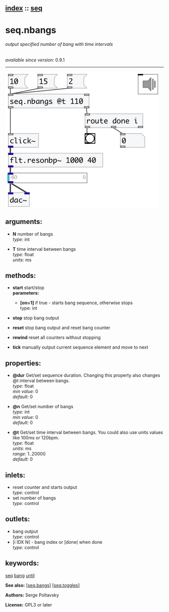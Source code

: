 [index](index.html) :: [seq](category_seq.html)
---

# seq.nbangs

###### output specified number of bang with time intervals

*available since version:* 0.9.1

---




[![example](../examples/img/seq.nbangs.jpg)](../examples/pd/seq.nbangs.pd)



## arguments:

* **N**
number of bangs<br>
_type:_ int<br>

* **T**
time interval between bangs<br>
_type:_ float<br>
_units:_ ms<br>



## methods:

* **start**
start/stop<br>
  __parameters:__
  - **[on=1]** if true - starts bang sequence, otherwise stops<br>
    type: int <br>

* **stop**
stop bang output<br>

* **reset**
stop bang output and reset bang counter<br>

* **rewind**
reset all counters without stopping<br>

* **tick**
manually output current sequence element and move to next<br>




## properties:

* **@dur** 
Get/set sequence duration. Changing this property also changes @t interval between
bangs.<br>
_type:_ float<br>
_min value:_ 0<br>
_default:_ 0<br>

* **@n** 
Get/set number of bangs<br>
_type:_ int<br>
_min value:_ 0<br>
_default:_ 0<br>

* **@t** 
Get/set time interval between bangs. You could also use units values like 100ms or
120bpm.<br>
_type:_ float<br>
_units:_ ms<br>
_range:_ 1..20000<br>
_default:_ 0<br>



## inlets:

* reset counter and starts output<br>
_type:_ control
* set number of bangs<br>
_type:_ control



## outlets:

* bang output<br>
_type:_ control
* [i IDX N( - bang index or [done( when done<br>
_type:_ control



## keywords:

[seq](keywords/seq.html)
[bang](keywords/bang.html)
[until](keywords/until.html)



**See also:**
[\[seq.bangs\]](seq.bangs.html)
[\[seq.toggles\]](seq.toggles.html)




**Authors:** Serge Poltavsky




**License:** GPL3 or later





